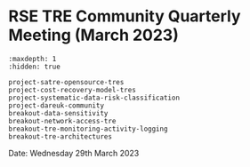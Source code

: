 # RSE TRE Community Quarterly Meeting (March 2023)

```{toctree}
:maxdepth: 1
:hidden: true

project-satre-opensource-tres
project-cost-recovery-model-tres
project-systematic-data-risk-classification
project-dareuk-community
breakout-data-sensitivity
breakout-network-access-tre
breakout-tre-monitoring-activity-logging
breakout-tre-architectures
```

Date: Wednesday 29th March 2023
